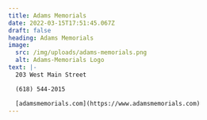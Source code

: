 ```yaml
---
title: Adams Memorials
date: 2022-03-15T17:51:45.067Z
draft: false
heading: Adams Memorials
image:
  src: /img/uploads/adams-memorials.png
  alt: Adams-Memorials Logo
text: |-
  203 West Main Street

  (618) 544-2015

  [adamsmemorials.com](https://www.adamsmemorials.com)
---
```

